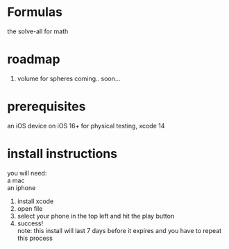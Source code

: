 # Formulas
the solve-all for math  
# roadmap 
1. volume for spheres coming.. soon...  
# prerequisites
an iOS device on iOS 16+ for physical testing, xcode 14
# install instructions  
you will need:  
a mac  
an iphone  
1. install xcode
2. open file
3. select your phone in the top left and hit the play button
4. success!  
note: this install will last 7 days before it expires and you have to repeat this process
